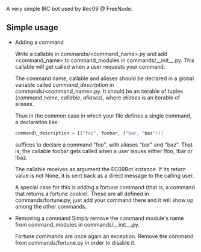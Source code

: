 A very simple IRC bot used by #ec09 @ FreeNode.

Simple usage
------------

- Adding a command

    Write a callable in commands/\<command\_name\>.py and add \<command\_name\>
to command\_modules in commands/\_\_init\_\_.py. This callable will get called
when a user requests your command.

    The command name, callable and aliases should be declared in a global
variable called *command\_description* in commands/\<command\_name\>.py. It
should be an iterable of tuples (*command name*, *callable*, *aliases*), where
*aliases* is an iterable of aliases.

    Thus in the common case in which your file defines a single command,
a declaration like:

    ```python
    command\_description = [("foo", foobar, ("bar, "baz"))]
    ```

    suffices to declare a command "foo", with aliases "bar" and "baz". That is,
the callable foobar gets called when a user issues either !foo, !bar or !baz.

    The callable receives as argument the EC09Bot instance. If its return value
is not None, it is sent back as a direct message to the calling user.

    A special case for this is adding a fortune command (that is, a command
that returns a fortune cookie). These are all defined in commands/fortune.py,
just add your command there and it will show up among the other commands.

- Removing a command
    Simply remove the command module's name from command\_modules in
commands/\_\_init\_\_.py.

    Fortune commands are once again an exception. Remove the command from
commands/fortune.py in order to disable it.

